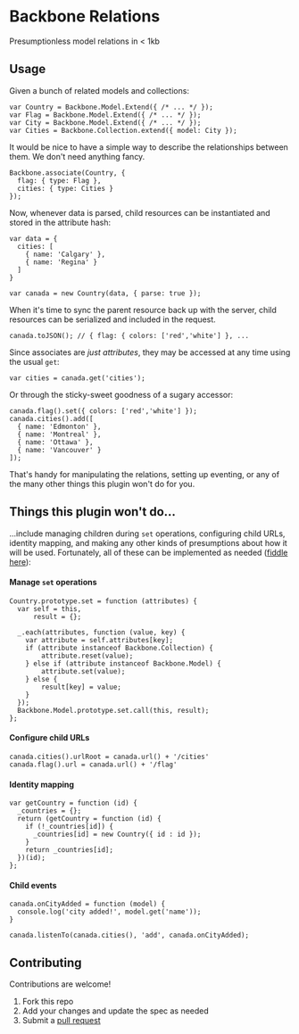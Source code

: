 Backbone Relations 
==================

Presumptionless model relations in < 1kb

## Usage

Given a bunch of related models and collections:

    var Country = Backbone.Model.Extend({ /* ... */ });
    var Flag = Backbone.Model.Extend({ /* ... */ });
    var City = Backbone.Model.Extend({ /* ... */ });
    var Cities = Backbone.Collection.extend({ model: City });

It would be nice to have a simple way to describe the relationships 
between them. We don't need anything fancy.

    Backbone.associate(Country, {
      flag: { type: Flag },
      cities: { type: Cities }
    });

Now, whenever data is parsed, child resources can be instantiated 
and stored in the attribute hash:

    var data = {
      cities: [
        { name: 'Calgary' },
        { name: 'Regina' }
      ]
    }

    var canada = new Country(data, { parse: true });

When it's time to sync the parent resource back up with the server, 
child resources can be serialized and included in the request.

    canada.toJSON(); // { flag: { colors: ['red','white'] }, ...

Since associates are *just attributes*, they may be accessed at any 
time using the usual `get`:

    var cities = canada.get('cities');

Or through the sticky-sweet goodness of a sugary accessor:

    canada.flag().set({ colors: ['red','white'] });
    canada.cities().add([
      { name: 'Edmonton' },
      { name: 'Montreal' },
      { name: 'Ottawa' },
      { name: 'Vancouver' }
    ]);

That's handy for manipulating the relations, setting up eventing, or 
any of the many other things this plugin won't do for you.

## Things this plugin won't do...

...include managing children during `set` operations, configuring child 
URLs, identity mapping, and making any other kinds of presumptions about 
how it will be used. Fortunately, all of these can be implemented as needed 
([fiddle here](http://jsfiddle.net/rjzaworski/79T94/)):

#### Manage `set` operations

    Country.prototype.set = function (attributes) {
      var self = this,
          result = {};
    
      _.each(attributes, function (value, key) {
        var attribute = self.attributes[key];
        if (attribute instanceof Backbone.Collection) {
            attribute.reset(value);
        } else if (attribute instanceof Backbone.Model) {
            attribute.set(value);
        } else {
            result[key] = value;
        }
      });
      Backbone.Model.prototype.set.call(this, result);
    };

#### Configure child URLs

    canada.cities().urlRoot = canada.url() + '/cities'
    canada.flag().url = canada.url() + '/flag'

#### Identity mapping

    var getCountry = function (id) {
      _countries = {};
      return (getCountry = function (id) {
        if (!_countries[id]) {
          _countries[id] = new Country({ id : id });
        }
        return _countries[id];
      })(id);
    };

#### Child events

    canada.onCityAdded = function (model) {
      console.log('city added!', model.get('name'));
    }

    canada.listenTo(canada.cities(), 'add', canada.onCityAdded);

## Contributing

Contributions are welcome!

  1. Fork this repo
  2. Add your changes and update the spec as needed
  3. Submit a [pull request](help.github.com/pull-requests/)

